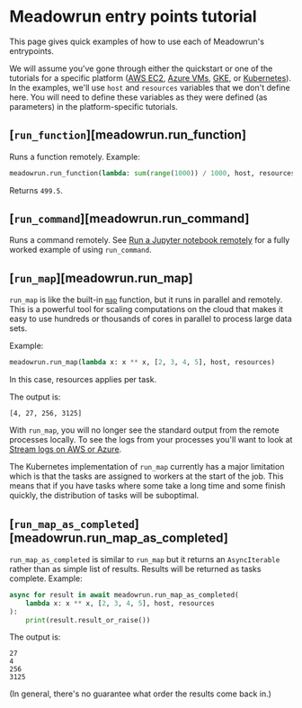 # Meadowrun entry points tutorial

This page gives quick examples of how to use each of Meadowrun's entrypoints.

<!--quickstarted-start-->
We will assume you've gone through either the quickstart or one of the tutorials for a
specific platform ([AWS EC2](../aws_ec2), [Azure VMs](../azure_vm),
[GKE](../gke), or [Kubernetes](../kubernetes)). In the examples, we'll use
`host` and `resources` variables that we don't define here. You will need to define
these variables as they were defined (as parameters) in the platform-specific tutorials.
<!--quickstarted-end-->


## [`run_function`][meadowrun.run_function]

Runs a function remotely. Example:

```python
meadowrun.run_function(lambda: sum(range(1000)) / 1000, host, resources)
```

Returns `499.5`.

## [`run_command`][meadowrun.run_command]

Runs a command remotely. See [Run a Jupyter notebook remotely](../jupyter_notebook) for
a fully worked example of using `run_command`.

## [`run_map`][meadowrun.run_map]

`run_map` is like the built-in
[`map`](https://docs.python.org/3/library/functions.html#map) function, but it runs
in parallel and remotely. This is a powerful tool for scaling computations on the cloud
that makes it easy to use hundreds or thousands of cores in parallel to process large
data sets.

Example:

```python
meadowrun.run_map(lambda x: x ** x, [2, 3, 4, 5], host, resources)
```

In this case, resources applies per task.

The output is:

```
[4, 27, 256, 3125]
```

With `run_map`, you will no longer see the standard output from the remote processes
locally. To see the logs from your processes you'll want to look at [Stream logs on AWS
or Azure](../../how_to/read_logs).

The Kubernetes implementation of `run_map` currently has a major limitation which is
that the tasks are assigned to workers at the start of the job. This means that if
you have tasks where some take a long time and some finish quickly, the distribution of
tasks will be suboptimal.


## [`run_map_as_completed`][meadowrun.run_map_as_completed]

`run_map_as_completed` is similar to `run_map` but it returns an `AsyncIterable` rather
than as simple list of results. Results will be returned as tasks complete. Example:

```python
async for result in await meadowrun.run_map_as_completed(
    lambda x: x ** x, [2, 3, 4, 5], host, resources
):
    print(result.result_or_raise())
```

The output is:

```
27
4
256
3125
```

(In general, there's no guarantee what order the results come back in.)
